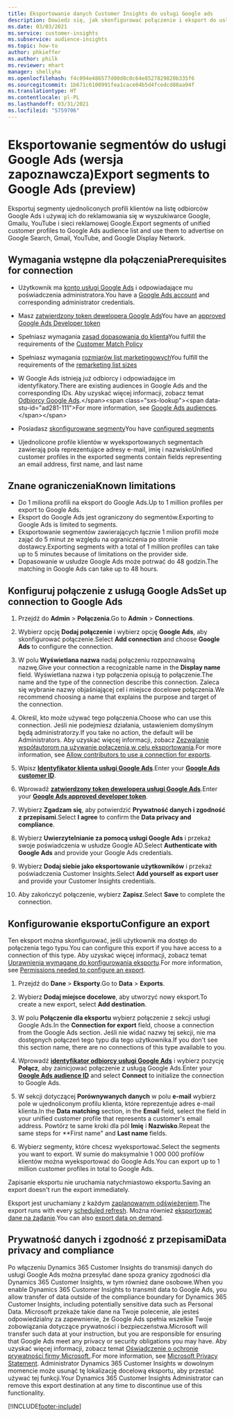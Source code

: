 ```yaml
---
title: Eksportowanie danych Customer Insights do usługi Google ads
description: Dowiedz się, jak skonfigurować połączenie i eksport do usługi Google Ads.
ms.date: 03/03/2021
ms.service: customer-insights
ms.subservice: audience-insights
ms.topic: how-to
author: phkieffer
ms.author: philk
ms.reviewer: mhart
manager: shellyha
ms.openlocfilehash: f4c094e486577d00d8c0c64e8527829820b335f6
ms.sourcegitcommit: 1b671c6100991fea1cace04b5d4fcedcd88aa94f
ms.translationtype: HT
ms.contentlocale: pl-PL
ms.lasthandoff: 03/31/2021
ms.locfileid: "5759706"
---
```

# <a name="export-segments-to-google-ads-preview"></a><span data-ttu-id="ad281-103">Eksportowanie segmentów do usługi Google Ads (wersja zapoznawcza)</span><span class="sxs-lookup"><span data-stu-id="ad281-103">Export segments to Google Ads (preview)</span></span>

<span data-ttu-id="ad281-104">Eksportuj segmenty ujednoliconych profili klientów na listę odbiorców Google Ads i używaj ich do reklamowania się w wyszukiwarce Google, Gmailu, YouTube i sieci reklamowej Google.</span><span class="sxs-lookup"><span data-stu-id="ad281-104">Export segments of unified customer profiles to Google Ads audience list and use them to advertise on Google Search, Gmail, YouTube, and Google Display Network.</span></span> 

## <a name="prerequisites-for-connection"></a><span data-ttu-id="ad281-105">Wymagania wstępne dla połączenia</span><span class="sxs-lookup"><span data-stu-id="ad281-105">Prerequisites for connection</span></span>

-   <span data-ttu-id="ad281-106">Użytkownik ma [konto usługi Google Ads](https://ads.google.com/) i odpowiadające mu poświadczenia administratora.</span><span class="sxs-lookup"><span data-stu-id="ad281-106">You have a [Google Ads account](https://ads.google.com/) and corresponding administrator credentials.</span></span>
-   <span data-ttu-id="ad281-107">Masz [zatwierdzony token dewelopera Google Ads](https://developers.google.com/google-ads/api/docs/first-call/dev-token)</span><span class="sxs-lookup"><span data-stu-id="ad281-107">You have an [approved Google Ads Developer token](https://developers.google.com/google-ads/api/docs/first-call/dev-token)</span></span> 
-   <span data-ttu-id="ad281-108">Spełniasz wymagania [zasad dopasowania do klienta](https://support.google.com/adspolicy/answer/6299717)</span><span class="sxs-lookup"><span data-stu-id="ad281-108">You fulfill the requirements of the [Customer Match Policy](https://support.google.com/adspolicy/answer/6299717)</span></span>
-   <span data-ttu-id="ad281-109">Spełniasz wymagania [rozmiarów list marketingowych](https://support.google.com/google-ads/answer/7558048)</span><span class="sxs-lookup"><span data-stu-id="ad281-109">You fulfill the requirements of the [remarketing list sizes](https://support.google.com/google-ads/answer/7558048)</span></span> 

-   <span data-ttu-id="ad281-110">W Google Ads istnieją już odbiorcy i odpowiadające im identyfikatory.</span><span class="sxs-lookup"><span data-stu-id="ad281-110">There are existing audiences in Google Ads and the corresponding IDs.</span></span> <span data-ttu-id="ad281-111">Aby uzyskać więcej informacji, zobacz temat [Odbiorcy Google Ads](https://support.google.com/google-ads/answer/7558048?hl=en#:~:text=Audience%20lists%20is%20a%20section,Display%20Network%20through%20remarketing%20campaigns.).</span><span class="sxs-lookup"><span data-stu-id="ad281-111">For more information, see [Google Ads audiences](https://support.google.com/google-ads/answer/7558048?hl=en#:~:text=Audience%20lists%20is%20a%20section,Display%20Network%20through%20remarketing%20campaigns.).</span></span>
-   <span data-ttu-id="ad281-112">Posiadasz [skonfigurowane segmenty](segments.md)</span><span class="sxs-lookup"><span data-stu-id="ad281-112">You have [configured segments](segments.md)</span></span>
-   <span data-ttu-id="ad281-113">Ujednolicone profile klientów w wyeksportowanych segmentach zawierają pola reprezentujące adresy e-mail, imię i nazwisko</span><span class="sxs-lookup"><span data-stu-id="ad281-113">Unified customer profiles in the exported segments contain fields representing an email address, first name, and last name</span></span>

## <a name="known-limitations"></a><span data-ttu-id="ad281-114">Znane ograniczenia</span><span class="sxs-lookup"><span data-stu-id="ad281-114">Known limitations</span></span>

- <span data-ttu-id="ad281-115">Do 1 miliona profili na eksport do Google Ads.</span><span class="sxs-lookup"><span data-stu-id="ad281-115">Up to 1 million profiles per export to Google Ads.</span></span>
- <span data-ttu-id="ad281-116">Eksport do Google Ads jest ograniczony do segmentów.</span><span class="sxs-lookup"><span data-stu-id="ad281-116">Exporting to Google Ads is limited to segments.</span></span>
- <span data-ttu-id="ad281-117">Eksportowanie segmentów zawierających łącznie 1 milion profili może zająć do 5 minut ze względu na ograniczenia po stronie dostawcy.</span><span class="sxs-lookup"><span data-stu-id="ad281-117">Exporting segments with a total of 1 million profiles can take up to 5 minutes because of limitations on the provider side.</span></span> 
- <span data-ttu-id="ad281-118">Dopasowanie w usłudze Google Ads może potrwać do 48 godzin.</span><span class="sxs-lookup"><span data-stu-id="ad281-118">The matching in Google Ads can take up to 48 hours.</span></span>

## <a name="set-up-connection-to-google-ads"></a><span data-ttu-id="ad281-119">Konfiguruj połączenie z usługą Google Ads</span><span class="sxs-lookup"><span data-stu-id="ad281-119">Set up connection to Google Ads</span></span>

1. <span data-ttu-id="ad281-120">Przejdź do **Admin** > **Połączenia**.</span><span class="sxs-lookup"><span data-stu-id="ad281-120">Go to **Admin** > **Connections**.</span></span>

1. <span data-ttu-id="ad281-121">Wybierz opcję **Dodaj połączenie** i wybierz opcję **Google Ads**, aby skonfigurować połączenie.</span><span class="sxs-lookup"><span data-stu-id="ad281-121">Select **Add connection** and choose **Google Ads** to configure the connection.</span></span>

1. <span data-ttu-id="ad281-122">W polu **Wyświetlana nazwa** nadaj połączeniu rozpoznawalną nazwę.</span><span class="sxs-lookup"><span data-stu-id="ad281-122">Give your connection a recognizable name in the **Display name** field.</span></span> <span data-ttu-id="ad281-123">Wyświetlana nazwa i typ połączenia opisują to połączenie.</span><span class="sxs-lookup"><span data-stu-id="ad281-123">The name and the type of the connection describe this connection.</span></span> <span data-ttu-id="ad281-124">Zaleca się wybranie nazwy objaśniającej cel i miejsce docelowe połączenia.</span><span class="sxs-lookup"><span data-stu-id="ad281-124">We recommend choosing a name that explains the purpose and target of the connection.</span></span>

1. <span data-ttu-id="ad281-125">Określ, kto może używać tego połączenia.</span><span class="sxs-lookup"><span data-stu-id="ad281-125">Choose who can use this connection.</span></span> <span data-ttu-id="ad281-126">Jeśli nie podejmiesz działania, ustawieniem domyślnym będą administratorzy.</span><span class="sxs-lookup"><span data-stu-id="ad281-126">If you take no action, the default will be Administrators.</span></span> <span data-ttu-id="ad281-127">Aby uzyskać więcej informacji, zobacz [Zezwalanie współautorom na używanie połączenia w celu eksportowania](connections.md#allow-contributors-to-use-a-connection-for-exports).</span><span class="sxs-lookup"><span data-stu-id="ad281-127">For more information, see [Allow contributors to use a connection for exports](connections.md#allow-contributors-to-use-a-connection-for-exports).</span></span>

1. <span data-ttu-id="ad281-128">Wpisz **[Identyfikator klienta usługi Google Ads](https://support.google.com/google-ads/answer/1704344)**.</span><span class="sxs-lookup"><span data-stu-id="ad281-128">Enter your **[Google Ads customer ID](https://support.google.com/google-ads/answer/1704344)**.</span></span>

1. <span data-ttu-id="ad281-129">Wprowadź **[zatwierdzony token dewelopera usługi Google Ads](https://developers.google.com/google-ads/api/docs/first-call/dev-token)**.</span><span class="sxs-lookup"><span data-stu-id="ad281-129">Enter your **[Google Ads approved developer token](https://developers.google.com/google-ads/api/docs/first-call/dev-token)**.</span></span>

1. <span data-ttu-id="ad281-130">Wybierz **Zgadzam się**, aby potwierdzić **Prywatność danych i zgodność z przepisami**.</span><span class="sxs-lookup"><span data-stu-id="ad281-130">Select **I agree** to confirm the **Data privacy and compliance**.</span></span>

1. <span data-ttu-id="ad281-131">Wybierz **Uwierzytelnianie za pomocą usługi Google Ads** i przekaż swoje poświadczenia w usłudze Google AD.</span><span class="sxs-lookup"><span data-stu-id="ad281-131">Select **Authenticate with Google Ads** and provide your Google Ads credentials.</span></span>

1. <span data-ttu-id="ad281-132">Wybierz **Dodaj siebie jako eksportowanie użytkowników** i przekaż poświadczenia Customer Insights.</span><span class="sxs-lookup"><span data-stu-id="ad281-132">Select **Add yourself as export user** and provide your Customer Insights credentials.</span></span>

1. <span data-ttu-id="ad281-133">Aby zakończyć połączenie, wybierz **Zapisz**.</span><span class="sxs-lookup"><span data-stu-id="ad281-133">Select **Save** to complete the connection.</span></span> 

## <a name="configure-an-export"></a><span data-ttu-id="ad281-134">Konfigurowanie eksportu</span><span class="sxs-lookup"><span data-stu-id="ad281-134">Configure an export</span></span>

<span data-ttu-id="ad281-135">Ten eksport można skonfigurować, jeśli użytkownik ma dostęp do połączenia tego typu.</span><span class="sxs-lookup"><span data-stu-id="ad281-135">You can configure this export if you have access to a connection of this type.</span></span> <span data-ttu-id="ad281-136">Aby uzyskać więcej informacji, zobacz temat [Uprawnienia wymagane do konfigurowania eksportu](export-destinations.md#set-up-a-new-export).</span><span class="sxs-lookup"><span data-stu-id="ad281-136">For more information, see [Permissions needed to configure an export](export-destinations.md#set-up-a-new-export).</span></span>

1. <span data-ttu-id="ad281-137">Przejdź do **Dane** > **Eksporty**.</span><span class="sxs-lookup"><span data-stu-id="ad281-137">Go to **Data** > **Exports**.</span></span>

1. <span data-ttu-id="ad281-138">Wybierz **Dodaj miejsce docelowe**, aby utworzyć nowy eksport.</span><span class="sxs-lookup"><span data-stu-id="ad281-138">To create a new export, select **Add destination**.</span></span>

1. <span data-ttu-id="ad281-139">W polu **Połączenie dla eksportu** wybierz połączenie z sekcji usługi Google Ads.</span><span class="sxs-lookup"><span data-stu-id="ad281-139">In the **Connection for export** field, choose a connection from the Google Ads section.</span></span> <span data-ttu-id="ad281-140">Jeśli nie widać nazwy tej sekcji, nie ma dostępnych połączeń tego typu dla tego użytkownika.</span><span class="sxs-lookup"><span data-stu-id="ad281-140">If you don't see this section name, there are no connections of this type available to you.</span></span>

1. <span data-ttu-id="ad281-141">Wprowadź **[identyfikator odbiorcy usługi Google Ads](https://support.google.com/google-ads/answer/7558048?hl=en#:~:text=Audience%20lists%20is%20a%20section,Display%20Network%20through%20remarketing%20campaigns.)** i wybierz pozycję **Połącz**, aby zainicjować połączenie z usługą Google Ads.</span><span class="sxs-lookup"><span data-stu-id="ad281-141">Enter your **[Google Ads audience ID](https://support.google.com/google-ads/answer/7558048?hl=en#:~:text=Audience%20lists%20is%20a%20section,Display%20Network%20through%20remarketing%20campaigns.)** and select **Connect** to initialize the connection to Google Ads.</span></span>

1. <span data-ttu-id="ad281-142">W sekcji dotyczącej **Porównywanych danych** w polu **e-mail** wybierz pole w ujednoliconym profilu klienta, które reprezentuje adres e-mail klienta.</span><span class="sxs-lookup"><span data-stu-id="ad281-142">In the **Data matching** section, in the **Email** field, select the field in your unified customer profile that represents a customer's email address.</span></span> <span data-ttu-id="ad281-143">Powtórz te same kroki dla pól **Imię** i **Nazwisko**.</span><span class="sxs-lookup"><span data-stu-id="ad281-143">Repeat the same steps for \*\*First name" and **Last name** fields.</span></span>

1. <span data-ttu-id="ad281-144">Wybierz segmenty, które chcesz wyeksportować.</span><span class="sxs-lookup"><span data-stu-id="ad281-144">Select the segments you want to export.</span></span> <span data-ttu-id="ad281-145">W sumie do maksymalnie 1 000 000 profilów klientów można wyeksportować do Google Ads.</span><span class="sxs-lookup"><span data-stu-id="ad281-145">You can export up to 1 million customer profiles in total to Google Ads.</span></span>

<span data-ttu-id="ad281-146">Zapisanie eksportu nie uruchamia natychmiastowo eksportu.</span><span class="sxs-lookup"><span data-stu-id="ad281-146">Saving an export doesn't run the export immediately.</span></span>

<span data-ttu-id="ad281-147">Eksport jest uruchamiany z każdym [zaplanowanym odświeżeniem](system.md#schedule-tab).</span><span class="sxs-lookup"><span data-stu-id="ad281-147">The export runs with every [scheduled refresh](system.md#schedule-tab).</span></span> <span data-ttu-id="ad281-148">Można również [eksportować dane na żądanie](export-destinations.md#run-exports-on-demand).</span><span class="sxs-lookup"><span data-stu-id="ad281-148">You can also [export data on demand](export-destinations.md#run-exports-on-demand).</span></span> 

## <a name="data-privacy-and-compliance"></a><span data-ttu-id="ad281-149">Prywatność danych i zgodność z przepisami</span><span class="sxs-lookup"><span data-stu-id="ad281-149">Data privacy and compliance</span></span>

<span data-ttu-id="ad281-150">Po włączeniu Dynamics 365 Customer Insights do transmisji danych do usługi Google Ads można przesyłać dane spoza granicy zgodności dla Dynamics 365 Customer Insights, w tym również dane osobowe.</span><span class="sxs-lookup"><span data-stu-id="ad281-150">When you enable Dynamics 365 Customer Insights to transmit data to Google Ads, you allow transfer of data outside of the compliance boundary for Dynamics 365 Customer Insights, including potentially sensitive data such as Personal Data.</span></span> <span data-ttu-id="ad281-151">Microsoft przekaże takie dane na Twoje polecenie, ale jesteś odpowiedzialny za zapewnienie, że Google Ads spełnia wszelkie Twoje zobowiązania dotyczące prywatności i bezpieczeństwa.</span><span class="sxs-lookup"><span data-stu-id="ad281-151">Microsoft will transfer such data at your instruction, but you are responsible for ensuring that Google Ads meet any privacy or security obligations you may have.</span></span> <span data-ttu-id="ad281-152">Aby uzyskać więcej informacji, zobacz temat [Oświadczenie o ochronie prywatności firmy Microsoft.](https://go.microsoft.com/fwlink/?linkid=396732).</span><span class="sxs-lookup"><span data-stu-id="ad281-152">For more information, see [Microsoft Privacy Statement](https://go.microsoft.com/fwlink/?linkid=396732).</span></span>
<span data-ttu-id="ad281-153">Administrator Dynamics 365 Customer Insights w dowolnym momencie może usunąć tę lokalizację docelową eksportu, aby przestać używać tej funkcji.</span><span class="sxs-lookup"><span data-stu-id="ad281-153">Your Dynamics 365 Customer Insights Administrator can remove this export destination at any time to discontinue use of this functionality.</span></span>


[!INCLUDE[footer-include](../includes/footer-banner.md)]
